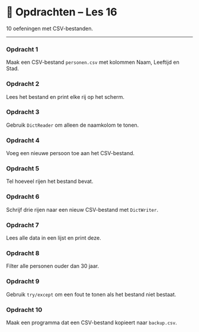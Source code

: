 # 🧩 Opdrachten – Les 16

10 oefeningen met CSV-bestanden.

---

### Opdracht 1
Maak een CSV-bestand `personen.csv` met kolommen Naam, Leeftijd en Stad.

### Opdracht 2
Lees het bestand en print elke rij op het scherm.

### Opdracht 3
Gebruik `DictReader` om alleen de naamkolom te tonen.

### Opdracht 4
Voeg een nieuwe persoon toe aan het CSV-bestand.

### Opdracht 5
Tel hoeveel rijen het bestand bevat.

### Opdracht 6
Schrijf drie rijen naar een nieuw CSV-bestand met `DictWriter`.

### Opdracht 7
Lees alle data in een lijst en print deze.

### Opdracht 8
Filter alle personen ouder dan 30 jaar.

### Opdracht 9
Gebruik `try/except` om een fout te tonen als het bestand niet bestaat.

### Opdracht 10
Maak een programma dat een CSV-bestand kopieert naar `backup.csv`.
